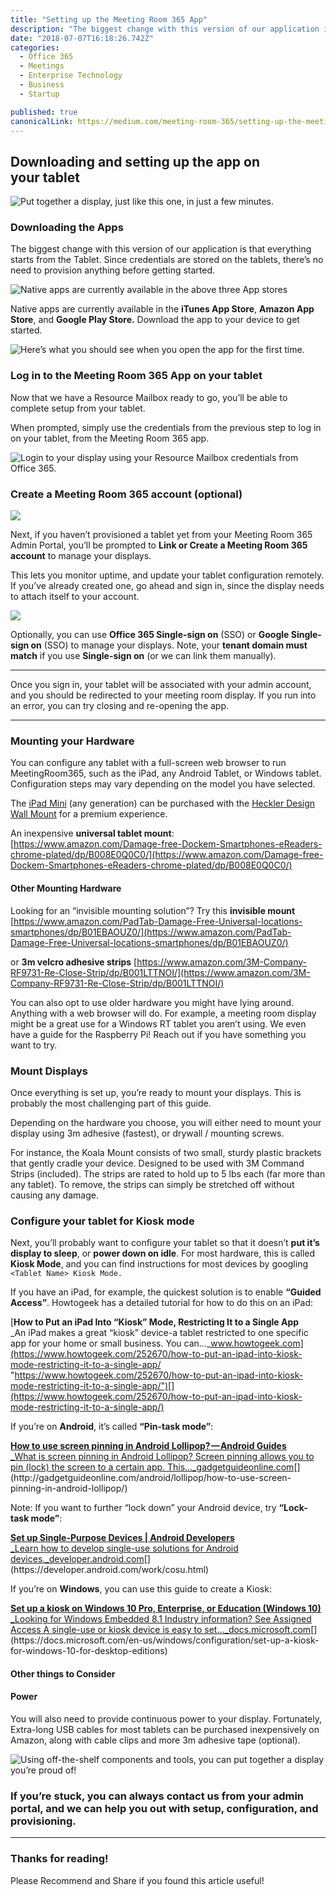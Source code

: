 ```yaml
---
title: "Setting up the Meeting Room 365 App"
description: "The biggest change with this version of our application is that everything starts from the Tablet. Since credentials are stored on the tablets, there’s no need to provision anything before getting…"
date: "2018-07-07T16:18:26.742Z"
categories: 
  - Office 365
  - Meetings
  - Enterprise Technology
  - Business
  - Startup

published: true
canonicalLink: https://medium.com/meeting-room-365/setting-up-the-meeting-room-365-app-5e5a2c8bfc03
---
```


## Downloading and setting up the app on your tablet

![Put together a display, just like this one, in just a few minutes.](./asset-1.png)

### Downloading the Apps

The biggest change with this version of our application is that everything starts from the Tablet. Since credentials are stored on the tablets, there’s no need to provision anything before getting started.

![Native apps are currently available in the above three App stores](./asset-2.png)

Native apps are currently available in the **iTunes App Store**, **Amazon App Store**, and **Google Play Store.** Download the app to your device to get started.

![Here’s what you should see when you open the app for the first time.](./asset-3.png)

### Log in to the Meeting Room 365 App on your tablet

Now that we have a Resource Mailbox ready to go, you’ll be able to complete setup from your tablet.

When prompted, simply use the credentials from the previous step to log in on your tablet, from the Meeting Room 365 app.

![Login to your display using your Resource Mailbox credentials from Office 365.](./asset-4.png)

### Create a Meeting Room 365 account (optional)

![](./asset-5.png)

Next, if you haven’t provisioned a tablet yet from your Meeting Room 365 Admin Portal, you’ll be prompted to **Link or Create a Meeting Room 365 account** to manage your displays.

This lets you monitor uptime, and update your tablet configuration remotely. If you’ve already created one, go ahead and sign in, since the display needs to attach itself to your account.

![](./asset-6.png)

Optionally, you can use **Office 365 Single-sign on** (SSO) or **Google Single-sign on** (SSO) to manage your displays. Note, your **tenant domain must match** if you use **Single-sign on** (or we can link them manually).

---

Once you sign in, your tablet will be associated with your admin account, and you should be redirected to your meeting room display. If you run into an error, you can try closing and re-opening the app.

---

### Mounting your Hardware

You can configure any tablet with a full-screen web browser to run MeetingRoom365, such as the iPad, any Android Tablet, or Windows tablet. Configuration steps may vary depending on the model you have selected.

The [iPad Mini](http://www.apple.com/shop/buy-ipad/ipad-mini-2) (any generation) can be purchased with the [Heckler Design Wall Mount](http://hecklerdesign.com/shop/highsign/) for a premium experience.

An inexpensive **universal tablet mount**: [https://www.amazon.com/Damage-free-Dockem-Smartphones-eReaders-chrome-plated/dp/B008E0Q0C0/](https://www.amazon.com/Damage-free-Dockem-Smartphones-eReaders-chrome-plated/dp/B008E0Q0C0/)

#### Other Mounting Hardware

Looking for an “invisible mounting solution”? Try this **invisible mount** [https://www.amazon.com/PadTab-Damage-Free-Universal-locations-smartphones/dp/B01EBAOUZ0/](https://www.amazon.com/PadTab-Damage-Free-Universal-locations-smartphones/dp/B01EBAOUZ0/)

or **3m velcro adhesive strips** [https://www.amazon.com/3M-Company-RF9731-Re-Close-Strip/dp/B001LTTNOI/](https://www.amazon.com/3M-Company-RF9731-Re-Close-Strip/dp/B001LTTNOI/)

You can also opt to use older hardware you might have lying around. Anything with a web browser will do. For example, a meeting room display might be a great use for a Windows RT tablet you aren’t using. We even have a guide for the Raspberry Pi! Reach out if you have something you want to try.

### Mount Displays

Once everything is set up, you’re ready to mount your displays. This is probably the most challenging part of this guide.

Depending on the hardware you choose, you will either need to mount your display using 3m adhesive (fastest), or drywall / mounting screws.

For instance, the Koala Mount consists of two small, sturdy plastic brackets that gently cradle your device. Designed to be used with 3M Command Strips (included). The strips are rated to hold up to 5 lbs each (far more than any tablet). To remove, the strips can simply be stretched off without causing any damage.

### Configure your tablet for Kiosk mode

Next, you’ll probably want to configure your tablet so that it doesn’t **put it’s display to sleep**, or **power down on idle**. For most hardware, this is called **Kiosk Mode**, and you can find instructions for most devices by googling `<Tablet Name> Kiosk Mode.`

If you have an iPad, for example, the quickest solution is to enable **“Guided Access”**. Howtogeek has a detailed tutorial for how to do this on an iPad:

[**How to Put an iPad Into “Kiosk” Mode, Restricting It to a Single App**  
_An iPad makes a great “kiosk” device-a tablet restricted to one specific app for your home or small business. You can…_www.howtogeek.com](https://www.howtogeek.com/252670/how-to-put-an-ipad-into-kiosk-mode-restricting-it-to-a-single-app/ "https://www.howtogeek.com/252670/how-to-put-an-ipad-into-kiosk-mode-restricting-it-to-a-single-app/")[](https://www.howtogeek.com/252670/how-to-put-an-ipad-into-kiosk-mode-restricting-it-to-a-single-app/)

If you’re on **Android**, it’s called **“Pin-task mode”**:

[**How to use screen pinning in Android Lollipop? — Android Guides**  
_What is screen pinning in Android Lollipop? Screen pinning allows you to pin (lock) the screen to a certain app. This…_gadgetguideonline.com](http://gadgetguideonline.com/android/lollipop/how-to-use-screen-pinning-in-android-lollipop/ "http://gadgetguideonline.com/android/lollipop/how-to-use-screen-pinning-in-android-lollipop/")[](http://gadgetguideonline.com/android/lollipop/how-to-use-screen-pinning-in-android-lollipop/)

Note: If you want to further “lock down” your Android device, try **“Lock-task mode”**:

[**Set up Single-Purpose Devices | Android Developers**  
_Learn how to develop single-use solutions for Android devices._developer.android.com](https://developer.android.com/work/cosu.html "https://developer.android.com/work/cosu.html")[](https://developer.android.com/work/cosu.html)

If you’re on **Windows**, you can use this guide to create a Kiosk:

[**Set up a kiosk on Windows 10 Pro, Enterprise, or Education (Windows 10)**  
_Looking for Windows Embedded 8.1 Industry information? See Assigned Access A single-use or kiosk device is easy to set…_docs.microsoft.com](https://docs.microsoft.com/en-us/windows/configuration/set-up-a-kiosk-for-windows-10-for-desktop-editions "https://docs.microsoft.com/en-us/windows/configuration/set-up-a-kiosk-for-windows-10-for-desktop-editions")[](https://docs.microsoft.com/en-us/windows/configuration/set-up-a-kiosk-for-windows-10-for-desktop-editions)

#### Other things to Consider

#### Power

You will also need to provide continuous power to your display. Fortunately, Extra-long USB cables for most tablets can be purchased inexpensively on Amazon, along with cable clips and more 3m adhesive tape (optional).

![Using off-the-shelf components and tools, you can put together a display you’re proud of!](./asset-7.jpeg)

### If you’re stuck, you can always contact us from your admin portal, and we can help you out with setup, configuration, and provisioning.

---

### Thanks for reading!

Please Recommend and Share if you found this article useful!